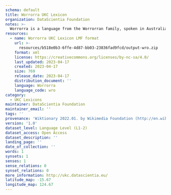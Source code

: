```yaml
---
schema: default
title: Worrorra UKC Lexicon
organization: DataScientia Foundation
notes: >-
  Worrorra is a language from the Worrorran family, spoken in Australia. The UKC Lexicon of Worrorra is represented as a lexico-semantic network. It consists of words, word senses, synsets, as well as sense-level and synset-level relationships.
resources:
  - name: Worrorra UKC Lexicon LMF format
    url: >-
      resources/b518e0b3-6ffe-4d87-bb03-23836fad9fcd/output-wro.zip
    format: xml
    license: https://creativecommons.org/licenses/by-nc-sa/4.0/
    last_updated: 2023-04-17
    created: 2023-04-17
    size: 769
    release_date: 2023-04-17
    distribution_document: ''
    language: Worrorra
    language_code: wro
category:
  - UKC Lexicons
maintainer: DataScientia Foundation
maintainer_email: ''
tags: ''
provenance: 'Wiktionary 2022.01. by Wikimedia Foundation (http://en.wiktionary.org); Princeton WordNet 2.1 by Princeton University (https://wordnet.princeton.edu)'
version: '1.0'
dataset_level: Language Level (L1-2)
dataset_access: Open Access
dataset_description: ''
landing_page: ''
date_of_collection: ''
words: 1
synsets: 1
senses: 1
sense_relations: 0
synset_relations: 0
more_information: http://ukc.datascientia.eu/
latitude_map: -15.67
longitude_map: 124.67
---
```

